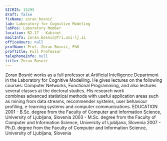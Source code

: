 ```yaml
---
SICRIS: 15295
draft: false
fixName: zoran_bosnić
lab: Laboratory for Cognitive Modeling
labPos: Laboratory Member
location: R2.17 - Kabinet
mailInfo: zoran.bosnic@fri.uni-lj.si
officeHours: null
profName: Prof. Zoran Bosnić, PhD
profTitle: Full Professor
telephoneInfo: null
title: Zoran Bosnić
---
```



Zoran Bosnić works as a full professor at Artificial Intelligence Department in the Laboratory for Cognitive Modelling. He gives lectures on the following courses: Computer Networks, Functional Programming, and also lectures several classes at the doctoral studies. His research work combines advanced statistical methods with useful application areas such as mining from data streams, recommender systems, user behaviour profiling, e-learning systems and computer communications.
EDUCATION
2001 - B.Sc. degree from the Faculty of Computer and Information Science, University of Ljubljana, Slovenia
2003 - M.Sc. degree from the Faculty of Computer and Information Science, University of Ljubljana, Slovenia
2007 - Ph.D. degree from the Faculty of Computer and Information Science, University of Ljubljana, Slovenia